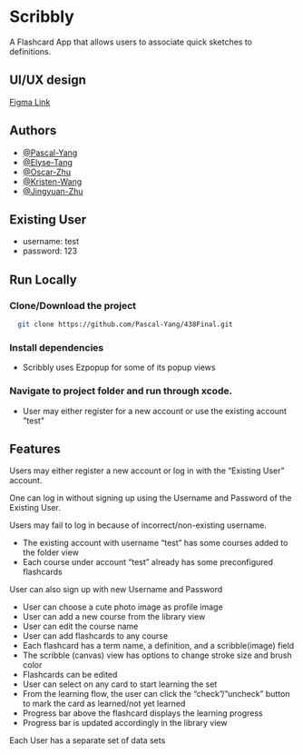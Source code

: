 # Scribbly

A Flashcard App that allows users to associate quick sketches to definitions.

## UI/UX design

[Figma Link](https://www.figma.com/file/0M6YkzN996FCDSUrmvRAzK/438-Wireframes?node-id=0%3A1&t=j50r7HvnAVDW8pTJ-1)

## Authors

- [@Pascal-Yang](https://github.com/Pascal-Yang)
- [@Elyse-Tang](https://github.com/Elyse-Tang)
- [@Oscar-Zhu](https://github.com/oscarzhu142857)
- [@Kristen-Wang](https://github.com/KristennnnW)
- [@Jingyuan-Zhu](https://github.com/Jingyuan-zhu)

## Existing User

- username: test
- password: 123

## Run Locally

### Clone/Download the project

```bash
  git clone https://github.com/Pascal-Yang/438Final.git
```

### Install dependencies

- Scribbly uses Ezpopup for some of its popup views

### Navigate to project folder and run through xcode.
- User may either register for a new account or use the existing account "test"


## Features
Users may either register a new account or log in with the “Existing User” account.

One can log in without signing up using the Username and Password of the Existing User.

Users may fail to log in because of incorrect/non-existing username.

-	The existing account with username “test” has some courses added to the folder view 
-	Each course under account “test” already has some preconfigured flashcards

User can also sign up with new Username and Password

-	User can choose a cute photo image as profile image
-	User can add a new course from the library view
-	User can edit the course name
-	User can add flashcards to any course
-	Each flashcard has a term name, a definition, and a scribble(image) field
-	The scribble (canvas) view has options to change stroke size and brush color
-	Flashcards can be edited
-	User can select on any card to start learning the set
-	From the learning flow, the user can click the “check”/”uncheck” button to mark the card as learned/not yet learned
-	Progress bar above the flashcard displays the learning progress
-	Progress bar is updated accordingly in the library view

Each User has a separate set of data sets
